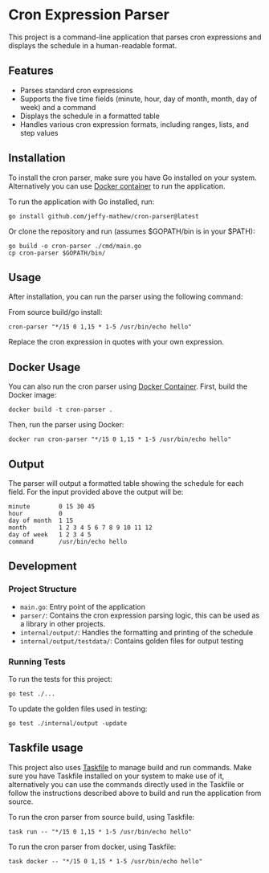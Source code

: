 # Cron Expression Parser

This project is a command-line application that parses cron expressions and displays the schedule in a human-readable format.

## Features

- Parses standard cron expressions
- Supports the five time fields (minute, hour, day of month, month, day of week) and a command
- Displays the schedule in a formatted table
- Handles various cron expression formats, including ranges, lists, and step values

## Installation

To install the cron parser, make sure you have Go installed on your system.
Alternatively you can use [Docker container](#docker-usage) to run the application.

To run the application with Go installed, run:

```
go install github.com/jeffy-mathew/cron-parser@latest
```

Or clone the repository and run (assumes $GOPATH/bin is in your $PATH):

```
go build -o cron-parser ./cmd/main.go
cp cron-parser $GOPATH/bin/
```

## Usage

After installation, you can run the parser using the following command:


From source build/go install:
```
cron-parser "*/15 0 1,15 * 1-5 /usr/bin/echo hello"
```

Replace the cron expression in quotes with your own expression.


## Docker Usage

You can also run the cron parser using [Docker Container](https://www.docker.com/). First, build the Docker image:

```
docker build -t cron-parser .
```

Then, run the parser using Docker:

```
docker run cron-parser "*/15 0 1,15 * 1-5 /usr/bin/echo hello"
```

## Output

The parser will output a formatted table showing the schedule for each field.
For the input provided above the output will be:

```
minute        0 15 30 45 
hour          0 
day of month  1 15 
month         1 2 3 4 5 6 7 8 9 10 11 12 
day of week   1 2 3 4 5 
command       /usr/bin/echo hello
```


## Development

### Project Structure

- `main.go`: Entry point of the application
- `parser/`: Contains the cron expression parsing logic, this can be used as a library in other projects.
- `internal/output/`: Handles the formatting and printing of the schedule
- `internal/output/testdata/`: Contains golden files for output testing

### Running Tests

To run the tests for this project:

```
go test ./...
```

To update the golden files used in testing:

```
go test ./internal/output -update
```

## Taskfile usage

This project also uses [Taskfile](https://taskfile.dev/) to manage build and run commands. Make sure you have Taskfile installed on your system to make use of it, alternatively you can use the commands directly used in the Taskfile or follow the instructions described above to build and run the application from source.

To run the cron parser from source build, using Taskfile:

```
task run -- "*/15 0 1,15 * 1-5 /usr/bin/echo hello"
```

To run the cron parser from docker, using Taskfile:

```
task docker -- "*/15 0 1,15 * 1-5 /usr/bin/echo hello"
```
